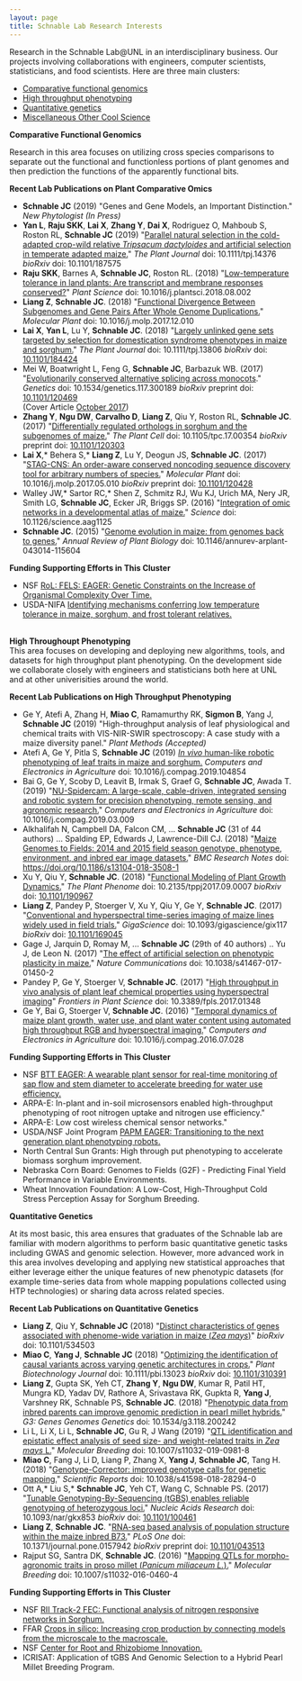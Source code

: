```yaml
---
layout: page
title: Schnable Lab Research Interests
---
```


Research in the Schnable Lab@UNL in an interdisciplinary business. Our projects involving collaborations with engineers, computer scientists, statisticians, and food scientists. Here are three main clusters:
<ul>
<li><a href="#Comparative">Comparative functional genomics</a></li>
<li><a href="#Phenotyping">High throughput phenotyping</a></li>
<li><a href="#QuantGen">Quantitative genetics</a></li>
<li><a href="#Orphan">Miscellaneous Other Cool Science</a></li>
</ul>

<a id="Comparative">

**Comparative Functional Genomics**

Research in this area focuses on utilizing cross species comparisons to separate out the functional and functionless portions of plant genomes and then prediction the functions of the apparently functional bits. 


**Recent Lab Publications on Plant Comparative Omics**

* **Schnable JC** (2019) "Genes and Gene Models, an Important Distinction." *New Phytologist* *(In Press)*
* **Yan L**, **Raju SKK**, **Lai X**, **Zhang Y**, **Dai X**, Rodriguez O, Mahboub S, Roston RL, **Schnable JC** (2019) "[Parallel natural selection in the cold-adapted crop-wild relative *Tripsacum dactyloides* and artificial selection in temperate adapted maize.](https://doi.org/10.1111/tpj.14376)" *The Plant Journal* doi: 10.1111/tpj.14376 *bioRxiv* doi: 10.1101/187575
* **Raju SKK**, Barnes A, **Schnable JC**, Roston RL. (2018) "[Low-temperature tolerance in land plants: Are transcript and membrane responses conserved?](https://doi.org/10.1016/j.plantsci.2018.08.002)" *Plant Science* doi: 10.1016/j.plantsci.2018.08.002
* **Liang Z**, **Schnable JC**. (2018) "<a href="https://doi.org/10.1016/j.molp.2017.12.010">Functional Divergence Between Subgenomes and Gene Pairs After Whole Genome Duplications.</a>" <i>Molecular Plant</i> doi: 10.1016/j.molp.2017.12.010
* <b>Lai X</b>, <b>Yan L</b>, Lu Y, <b>Schnable JC</b>. (2018) "<a href="https://doi.org/10.1111/tpj.13806">Largely unlinked gene sets targeted by selection for domestication syndrome phenotypes in maize and sorghum.</a>" <i>The Plant Journal</i> doi: 10.1111/tpj.13806  <i>bioRxiv</i> doi: <a href="https://doi.org/10.1101/184424">10.1101/184424</a>
*  Mei W, Boatwright L, Feng G, <b>Schnable JC</b>, Barbazuk WB. (2017) "<a href="https://doi.org/10.1534/genetics.117.300189">Evolutionarily conserved alternative splicing across monocots</a>." <i>Genetics</i> doi: 10.1534/genetics.117.300189 <i>bioRxiv</i> preprint doi: <a href="http://dx.doi.org/10.1101/120469">10.1101/120469</a><br>(Cover Article <a href="http://www.genetics.org/content/207/2">October 2017</a>)   
*  <b>Zhang Y</b>, <b>Ngu DW</b>, <b>Carvalho D</b>, <b>Liang Z</b>, Qiu Y, Roston RL, <b>Schnable JC</b>. (2017) "<a href="http://dx.doi.org/10.1105/tpc.17.00354">Differentially regulated orthologs in sorghum and the subgenomes of maize.</a>" <i>The Plant Cell</i> doi: 10.1105/tpc.17.00354 <i>bioRxiv</i> preprint doi: <a href="http://dx.doi.org/10.1101/120303">10.1101/120303</a>  
*  <b>Lai X</b>,* Behera S,* <b>Liang Z</b>, Lu Y, Deogun JS, <b>Schnable JC</b>. (2017) "<a href="http://dx.doi.org/10.1016/j.molp.2017.05.010">STAG-CNS: An order-aware conserved noncoding sequence discovery tool for arbitrary numbers of species.</a>" <i>Molecular Plant</i> doi: 10.1016/j.molp.2017.05.010 <i>bioRxiv</i> preprint doi: <a href="http://dx.doi.org/10.1101/120428">10.1101/120428</a>  
* Walley JW,* Sartor RC,* Shen Z, Schmitz RJ, Wu KJ, Urich MA, Nery JR, Smith LG, <b>Schnable JC</b>, Ecker JR, Briggs SP. (2016) "<a href="http://dx.doi.org/10.1126/science.aag1125">Integration of omic networks in a developmental atlas of maize.</a>" <i>Science</i> doi: 10.1126/science.aag1125
* <b>Schnable JC</b>. (2015) "<a href="http://dx.doi.org/10.1146/annurev-arplant-043014-115604">Genome evolution in maize: from genomes back to genes.</a>" <i>Annual Review of Plant Biology</i> doi: 10.1146/annurev-arplant-043014-115604

**Funding Supporting Efforts in This Cluster**

* NSF [RoL: FELS: EAGER: Genetic Constraints on the Increase of Organismal Complexity Over Time.](https://www.nsf.gov/awardsearch/showAward?AWD_ID=1838307)
* USDA-NIFA [Identifying mechanisms conferring low temperature tolerance in maize, sorghum, and frost tolerant relatives.](https://portal.nifa.usda.gov/web/crisprojectpages/1008702-identifying-mechanisms-conferring-low-temperature-tolerance-in-maize-sorghum-and-frost-tolerant-relatives.html)

<a id="Phenotying"></a>
<br>
**High Throughoupt  Phenotyping**
<br>
This area focuses on developing and deploying new algorithms, tools, and datasets for high throughput plant phenotyping. On the development side we collaborate closely with engineers and statisticians both here at UNL and at other univerisities around the world.

**Recent Lab Publications on High Throughput Phenotyping**
* Ge Y, Atefi A, Zhang H, **Miao C**, Ramamurthy RK, **Sigmon B**, Yang J, **Schnable JC** (2019) "High-throughput analysis of leaf physiological and chemical traits with VIS-NIR-SWIR spectroscopy: A case study with a maize diversity panel." *Plant Methods* *(Accepted)*
* Atefi A, Ge Y,  Pitla S, **Schnable JC** (2019) [*In vivo* human-like robotic phenotyping of leaf traits in maize and sorghum.](https://doi.org/10.1016/j.compag.2019.104854) *Computers and Electronics in Agriculture* doi: 10.1016/j.compag.2019.104854
* Bai G, Ge Y, Scoby D, Leavit B, Irmak S, Graef G, **Schnable JC**, Awada T. (2019) "[NU-Spidercam: A large-scale, cable-driven, integrated sensing and robotic system for precision phenotyping, remote sensing, and agronomic research.](https://authors.elsevier.com/sd/article/S0168169918314170)" *Computers and Electronics in Agriculture* doi: 10.1016/j.compag.2019.03.009
* Alkhalifah N, Campbell DA, Falcon CM, ... **Schnable JC** (31 of 44 authors) ... Spalding EP, Edwards J, Lawrence-Dill CJ. (2018) "[Maize Genomes to Fields: 2014 and 2015 field season genotype, phenotype, environment, and inbred ear image datasets.](https://doi.org/10.1186/s13104-018-3508-1)" <i>BMC Research Notes</i> doi: https://doi.org/10.1186/s13104-018-3508-1
* Xu Y, Qiu Y, **Schnable JC**. (2018) "[Functional Modeling of Plant Growth Dynamics.](https://dl.sciencesocieties.org/publications/tppj/abstracts/1/1/170007)" <i>The Plant Phenome</i> doi: 10.2135/tppj2017.09.0007 <i>bioRxiv</i> doi: <a href="https://doi.org/10.1101/190967">10.1101/190967</a>
*  <b>Liang Z</b>, Pandey P, Stoerger V, Xu Y, Qiu Y, Ge Y, <b>Schnable JC</b>. (2017) "<a href="https://academic.oup.com/gigascience/advance-article/doi/10.1093/gigascience/gix117/4656251?guestAccessKey=71c1c32f-78fd-42c0-99a3-38e6c4fd8100">Conventional and hyperspectral time-series imaging of maize lines widely used in field trials.</a>" <i>GigaScience</i> doi: 10.1093/gigascience/gix117 <i>bioRxiv</i> doi: <a href="https://doi.org/10.1101/169045">10.1101/169045</a>
*  Gage J, Jarquin D, Romay M, ... <b>Schnable JC</b> (29th of 40 authors) .. Yu J, de Leon N. (2017) "<a href="https://doi.org/10.1038/s41467-017-01450-2">The effect of artificial selection on phenotypic plasticity in maize.</a>" <i>Nature Communications</i> doi: 10.1038/s41467-017-01450-2  
*  Pandey P, Ge Y, Stoerger V, <b>Schnable JC</b>. (2017) "<a href="http://dx.doi.org/10.3389/fpls.2017.01348">High throughput in vivo analysis of plant leaf chemical properties using hyperspectral imaging</a>" <i>Frontiers in Plant Science</i> doi: 10.3389/fpls.2017.01348  
* Ge Y, Bai G, Stoerger V, <b>Schnable JC</b>. (2016) "<a href="http://dx.doi.org/10.1016/j.compag.2016.07.028">Temporal dynamics of maize plant growth, water use, and plant water content using automated high throughput RGB and hyperspectral imaging.</a>" <i>Computers and Electronics in Agriculture</i> doi: 10.1016/j.compag.2016.07.028 

**Funding Supporting Efforts in This Cluster**

* NSF [BTT EAGER: A wearable plant sensor for real-time monitoring of sap flow and stem diameter to accelerate breeding for water use efficiency.](https://www.nsf.gov/awardsearch/showAward?AWD_ID=1844563) 
* ARPA-E: In-plant and in-soil microsensors enabled high-throughput phenotyping of root nitrogen uptake and nitrogen use efficiency."
* ARPA-E: Low cost wireless chemical sensor networks."
* USDA/NSF Joint Program [PAPM EAGER: Transitioning to the next generation plant phenotyping robots.](https://reeis.usda.gov/web/crisprojectpages/1011763-papm-eager-transitioning-to-the-next-generation-plant-phenotyping-robots.html)
* North Central Sun Grants: High through put phenotyping to accelerate biomass sorghum improvement.
* Nebraska Corn Board: Genomes to Fields (G2F) - Predicting Final Yield Performance in Variable Environments.
* Wheat Innovation Foundation: A Low-Cost, High-Throughput Cold Stress Perception Assay for Sorghum Breeding.


<a id="QuantGen" />

**Quantitative Genetics**

At its most basic, this area ensures that graduates of the Schnable lab are familiar with modern algorithms to perform basic quantitative genetic tasks including GWAS and genomic selection. However, more advanced work in this area involves developing and applying new statistical approaches that either leverage either the unique features of new phenotypic datasets (for example time-series data from whole mapping populations collected using HTP technologies) or sharing data across related species. 

**Recent Lab Publications on Quantitative Genetics**

* **Liang Z**, Qiu Y, **Schnable JC** (2018) "[Distinct characteristics of genes associated with phenome-wide variation in maize (*Zea mays*)](https://doi.org/10.1101/534503)" *bioRxiv* doi: 10.1101/534503
* **Miao C**, **Yang J**, **Schnable JC** (2018) "[Optimizing the identification of causal variants across varying genetic architectures in crops.](https://doi.org/10.1111/pbi.13023)" *Plant Biotechnology Journal* doi: 10.1111/pbi.13023 <i>bioRxiv</i> doi: [10.1101/310391](https://doi.org/10.1101/310391)
* <b>Liang Z</b>, Gupta SK, Yeh CT, <b>Zhang Y</b>, <b>Ngu DW</b>, Kumar R, Patil HT, Mungra KD, Yadav DV, Rathore A, Srivastava RK, Gupkta R, <b>Yang J</b>, Varshney RK, Schnable PS, <b>Schnable JC</b>. (2018) "[Phenotypic data from inbred parents can improve genomic prediction in pearl millet hybrids.](https://doi.org/10.1534/g3.118.200242)" <i>G3: Genes Genomes Genetics</i> doi: 10.1534/g3.118.200242
* Li L, Li X, Li L, **Schnable JC**, Gu R, J Wang (2019) "[QTL identification and epistatic effect analysis of seed size- and weight-related traits in *Zea mays* L.](https://doi.org/10.1007/s11032-019-0981-8)" *Molecular Breeding* doi: 10.1007/s11032-019-0981-8
* **Miao C**, Fang J, Li D, Liang P, Zhang X, **Yang J**, **Schnable JC**, Tang H. (2018) "[Genotype-Corrector: improved genotype calls for genetic mapping.](https://doi.org/10.1038/s41598-018-28294-0)" <i>Scientific Reports</i> doi: 10.1038/s41598-018-28294-0
*  Ott A,* Liu S,* <b>Schnable JC</b>, Yeh CT, Wang C, Schnable PS. (2017) "<a href="https://academic.oup.com/nar/article/doi/10.1093/nar/gkx853/4210942/tGBS-genotypingbysequencing-enables-reliable?guestAccessKey=0ba723ae-c6b2-4d7f-841e-cd46b4bf68f9">Tunable Genotyping-By-Sequencing (tGBS) enables reliable genotyping of heterozygous loci.</a>" <i>Nucleic Acids Research</i> doi: 10.1093/nar/gkx853 <i>bioRxiv</i> doi: <a href="http://dx.doi.org/10.1101/100461">10.1101/100461</a>   
* <b>Liang Z</b>, <b>Schnable JC</b>. "<a href="http://dx.doi.org/10.1371/journal.pone.0157942">RNA-seq based analysis of population structure within the maize inbred B73.</a>" <i>PLoS One</i> doi: 10.1371/journal.pone.0157942 <i>bioRxiv</i> preprint doi: <a href="http://dx.doi.org/10.1101/043513">10.1101/043513</a>
*  Rajput SG, Santra DK, <b>Schnable JC</b>. (2016) "<a href="http://dx.doi.org/10.1007/s11032-016-0460-4">Mapping QTLs for morpho-agronomic traits in proso millet (<i>Panicum miliaceum L.</i>).</a>" <i>Molecular Breeding</i> doi: 10.1007/s11032-016-0460-4

**Funding Supporting Efforts in This Cluster**

* NSF [RII Track-2 FEC: Functional analysis of nitrogen responsive networks in Sorghum.](https://www.nsf.gov/awardsearch/showAward?AWD_ID=1826781&HistoricalAwards=false)
* FFAR [Crops in silico: Increasing crop production by connecting models from the microscale to the macroscale.](http://www.ncsa.illinois.edu/news/story/crops_in_silico_project_awarded_5_million)
* NSF [Center for Root and Rhizobiome Innovation.](https://nsf.gov/awardsearch/showAward?AWD_ID=1557417)
* ICRISAT: Application of tGBS And Genomic Selection to a Hybrid Pearl Millet Breeding Program.

